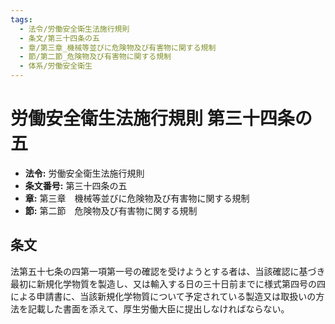 ```yaml
---
tags:
  - 法令/労働安全衛生法施行規則
  - 条文/第三十四条の五
  - 章/第三章_機械等並びに危険物及び有害物に関する規制
  - 節/第二節_危険物及び有害物に関する規制
  - 体系/労働安全衛生
---
```

# 労働安全衛生法施行規則 第三十四条の五

- **法令:** 労働安全衛生法施行規則
- **条文番号:** 第三十四条の五
- **章:** 第三章　機械等並びに危険物及び有害物に関する規制
- **節:** 第二節　危険物及び有害物に関する規制

## 条文
法第五十七条の四第一項第一号の確認を受けようとする者は、当該確認に基づき最初に新規化学物質を製造し、又は輸入する日の三十日前までに様式第四号の四による申請書に、当該新規化学物質について予定されている製造又は取扱いの方法を記載した書面を添えて、厚生労働大臣に提出しなければならない。

